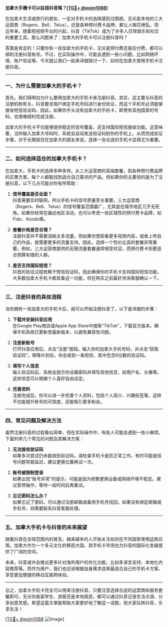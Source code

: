 **加拿大手機卡可以註冊抖音嗎？[[TG💪+ @esim1088](https://t.me/s/esim1088)]**

在加拿大生活或旅行的朋友，一定对手机卡的选择感到过困惑。无论是本地的三大运营商（Rogers、Bell、Telus），还是各种预付费卡品牌，都让人眼花缭乱。而近年来，随着短视频平台的兴起，抖音（TikTok）成为了许多人日常娱乐和社交的重要工具。那么问题来了：加拿大的手机卡可以注册抖音吗？

答案是肯定的！只要你有一张加拿大的手机卡，无论是预付费还是后付费，都可以顺利注册抖音账号。不过，在实际操作中，可能会遇到一些小问题，比如网络环境、账户验证等。今天就让我们一起来详细探讨一下，如何在加拿大使用手机卡注册抖音。

---

### **一、为什么需要加拿大的手机卡？**

首先，我们得明白为什么要用加拿大的手机卡来注册抖音。其实，这主要与抖音的注册机制有关。抖音要求用户绑定手机号码进行身份验证，而这个手机号必须能够接收短信验证码。因此，如果你手头没有加拿大的手机卡，即使有其他国家的号码，也很难顺利完成注册。

加拿大的手机卡不仅能够提供稳定的信号覆盖，还支持国际短信接收功能。这意味着，当你输入加拿大号码时，系统会自动发送验证码到你的手机上，从而完成验证步骤。对于长期居住在加拿大的朋友来说，选择一张合适的手机卡显得尤为重要。

---

### **二、如何选择适合的加拿大手机卡？**

在加拿大，手机卡的选择多种多样。从三大运营商的高端套餐，到各种预付费品牌的实惠方案，每个人都能找到适合自己需求的产品。但如果你的主要目的是为了注册抖音，以下几点可能对你有所帮助：

1. **信号覆盖是否全面？**  
   抖音需要实时联网，所以手机卡的信号质量至关重要。三大运营商（Rogers、Bell、Telus）的信号覆盖范围最广，尤其是在城市地区几乎无死角。如果你经常在偏远地区活动，也可以考虑一些区域性的预付费卡品牌，如Fido、Koodo等。

2. **套餐价格是否合理？**  
   注册抖音并不需要消耗太多流量，但如果你想观看更多视频内容，或者上传自己的作品，就需要更多的流量支持。因此，选择一个性价比高的套餐非常重要。例如，三大运营商提供的无限流量套餐通常很受欢迎，而预付费卡则更适合预算有限的人群。

3. **是否支持国际短信？**  
   抖音的验证过程依赖于短信验证码，因此确保你的手机卡支持国际短信功能。大多数加拿大手机卡都具备这一功能，但在购买之前最好咨询客服确认一下。

---

### **三、注册抖音的具体流程**

当你拥有一张加拿大的手机卡后，就可以开始注册抖音了。以下是详细的步骤：

1. **下载并安装抖音应用**  
   在Google Play商店或Apple App Store中搜索“TikTok”，下载官方版本。确保手机系统已更新至最新版本，以避免兼容性问题。

2. **注册新账号**  
   打开抖音应用后，点击“注册”按钮。输入你的加拿大手机号码，并点击“获取验证码”。稍等片刻后，你会收到一条短信，其中包含6位数的验证码。

3. **填写个人信息**  
   输入验证码后，系统会提示你设置密码并填写其他信息，如用户名、头像等。这些信息可以根据个人喜好自由设定。

4. **完善资料**  
   注册完成后，你可以进一步完善个人资料，包括个人简介、兴趣标签等。这样不仅能提升账号的可信度，还能吸引更多粉丝。

---

### **四、常见问题及解决方法**

虽然注册抖音的过程看似简单，但在实际操作中，有些人可能会遇到一些小麻烦。下面列举几个常见的问题及其解决方案：

1. **无法接收验证码**  
   如果多次尝试仍未能收到验证码，请检查手机卡是否正常工作。有时可能是信号问题导致延迟，建议更换位置再试一次。

2. **账号被限制登录**  
   如果出现“账号异常”的提示，可能是因为频繁更换设备或网络环境不稳定。建议暂停操作，等待一段时间后再重试。

3. **忘记密码怎么办？**  
   如果忘记了密码，可以通过注册邮箱或备用手机号找回。如果没有绑定邮箱或手机号，则需要联系抖音客服处理。

---

### **五、加拿大手机卡与抖音的未来展望**

随着抖音在全球范围内的普及，越来越多的人开始关注如何在不同国家使用这款应用。加拿大作为一个多元文化的移民大国，其手机卡市场也为抖音的国际化发展提供了广阔的空间。

未来，抖音或许会推出更多针对海外用户的优化功能，比如多语言支持、本地化内容推荐等。而作为用户，我们也应该根据自身需求选择最适合自己的手机卡方案，享受更加便捷的移动互联网体验。

---

总之，加拿大手机卡完全可以用来注册抖音，只要注意选择合适的运营商和服务套餐即可。无论你是留学生、游客还是本地居民，都可以通过抖音记录生活点滴、分享创意灵感。希望这篇文章能帮助大家更好地了解这一话题，祝大家玩转抖音，乐享生活！

[[TG💪+ @esim1088](https://t.me/s/esim1088) ![Image](https://i.postimg.cc/4NQfJmqS/Snipaste-2025-05-13-00-14-12.png)]